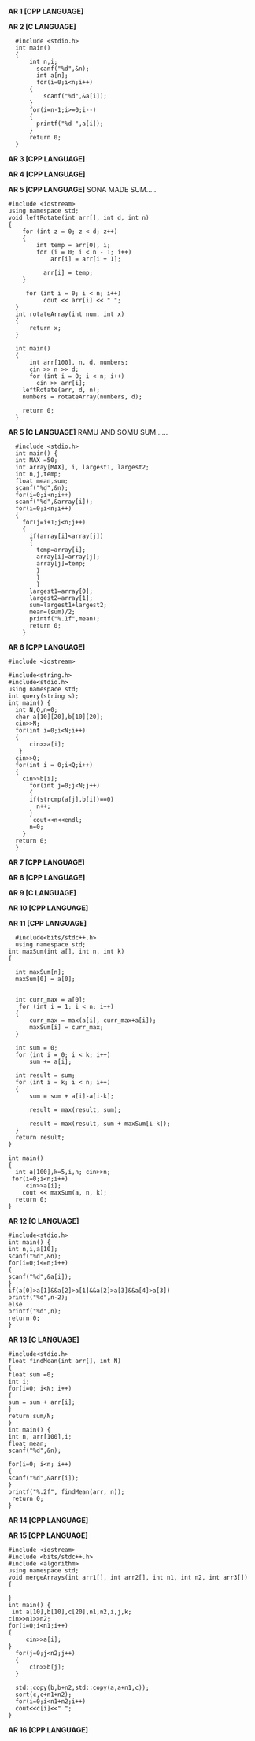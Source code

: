 **AR 1 [CPP LANGUAGE]**

**AR 2 [C LANGUAGE]**

      #include <stdio.h>
      int main()
      {
          int n,i;
            scanf("%d",&n);
            int a[n];
            for(i=0;i<n;i++)
          {
              scanf("%d",&a[i]);
          }
          for(i=n-1;i>=0;i--)
          {
            printf("%d ",a[i]);
          }
          return 0;
      }
**AR 3 [CPP LANGUAGE]**

**AR 4 [CPP LANGUAGE]**

**AR 5 [CPP LANGUAGE]**
SONA MADE SUM.....
    
    #include <iostream>
    using namespace std;
    void leftRotate(int arr[], int d, int n)
    {
        for (int z = 0; z < d; z++)
        {
            int temp = arr[0], i;
            for (i = 0; i < n - 1; i++)
                arr[i] = arr[i + 1];

              arr[i] = temp;
        }

         for (int i = 0; i < n; i++)
              cout << arr[i] << " ";
      }
      int rotateArray(int num, int x)
      {
          return x;
      }

      int main()
      {
          int arr[100], n, d, numbers;
          cin >> n >> d;
          for (int i = 0; i < n; i++)
            cin >> arr[i];
        leftRotate(arr, d, n);
        numbers = rotateArray(numbers, d);

        return 0;
      }
 **AR 5 [C LANGUAGE]**
 RAMU AND SOMU SUM......
 
      #include <stdio.h>
      int main() {
      int MAX =50;
      int array[MAX], i, largest1, largest2;
      int n,j,temp;
      float mean,sum;
      scanf("%d",&n);
      for(i=0;i<n;i++)
      scanf("%d",&array[i]);
      for(i=0;i<n;i++)
      {
        for(j=i+1;j<n;j++)
        {
          if(array[i]<array[j])
          {
            temp=array[i];
            array[i]=array[j];
            array[j]=temp;
            }
            }
            }
          largest1=array[0];
          largest2=array[1];
          sum=largest1+largest2;
          mean=(sum)/2;
          printf("%.1f",mean);
          return 0;
        }
 **AR 6 [CPP LANGUAGE]**

    #include <iostream>

    #include<string.h>
    #include<stdio.h>
    using namespace std;
    int query(string s);
    int main() {
      int N,Q,n=0;
      char a[10][20],b[10][20];
      cin>>N;
      for(int i=0;i<N;i++)
      {
          cin>>a[i];
       }
      cin>>Q;
      for(int i = 0;i<Q;i++)
      {
        cin>>b[i];
          for(int j=0;j<N;j++)
          {
          if(strcmp(a[j],b[i])==0)
            n++;
          }
           cout<<n<<endl;
          n=0;
        }
      return 0;
      }
**AR 7 [CPP LANGUAGE]**

**AR 8 [CPP LANGUAGE]**

**AR 9 [C LANGUAGE]**

**AR 10 [CPP LANGUAGE]**

**AR 11 [CPP LANGUAGE]**

      #include<bits/stdc++.h>
      using namespace std;
    int maxSum(int a[], int n, int k)
    {
   
      int maxSum[n];
      maxSum[0] = a[0];
 
   
      int curr_max = a[0];
       for (int i = 1; i < n; i++)
      {
          curr_max = max(a[i], curr_max+a[i]);
          maxSum[i] = curr_max;
      }
 
      int sum = 0;
      for (int i = 0; i < k; i++)
          sum += a[i];
 
      int result = sum;
      for (int i = k; i < n; i++)
      {
          sum = sum + a[i]-a[i-k];

          result = max(result, sum);
 
          result = max(result, sum + maxSum[i-k]);
      }
      return result;
    }
 
    int main()
    {
      int a[100],k=5,i,n; cin>>n;
     for(i=0;i<n;i++)
         cin>>a[i];
        cout << maxSum(a, n, k);
      return 0;
    }
**AR 12 [C LANGUAGE]**

    #include<stdio.h> 
    int main() {
    int n,i,a[10];
    scanf("%d",&n);
    for(i=0;i<=n;i++)
    {
    scanf("%d",&a[i]);
    }
    if(a[0]>a[1]&&a[2]>a[1]&&a[2]>a[3]&&a[4]>a[3])
    printf("%d",n-2);
    else
    printf("%d",n);
    return 0;
    }
**AR 13 [C LANGUAGE]**

    #include<stdio.h>
    float findMean(int arr[], int N)
    {
    float sum =0;
    int i;
    for(i=0; i<N; i++)
    {
    sum = sum + arr[i];
    }
    return sum/N;
    }
    int main() {
    int n, arr[100],i;
    float mean;
    scanf("%d",&n);

    for(i=0; i<n; i++)
    {
    scanf("%d",&arr[i]);
    }
    printf("%.2f", findMean(arr, n));
     return 0;
    }
**AR 14 [CPP LANGUAGE]**

**AR 15 [CPP LANGUAGE]**

    #include <iostream>
    #include <bits/stdc++.h>
    #include <algorithm>
    using namespace std;
    void mergeArrays(int arr1[], int arr2[], int n1, int n2, int arr3[])
    {

    }
    int main() {
     int a[10],b[10],c[20],n1,n2,i,j,k;
    cin>>n1>>n2;
    for(i=0;i<n1;i++)
    {
         cin>>a[i];
    }
      for(j=0;j<n2;j++)
      {
          cin>>b[j];
      }

      std::copy(b,b+n2,std::copy(a,a+n1,c)); 
      sort(c,c+n1+n2);
      for(i=0;i<n1+n2;i++)
      cout<<c[i]<<" ";
    }
**AR 16 [CPP LANGUAGE]**
